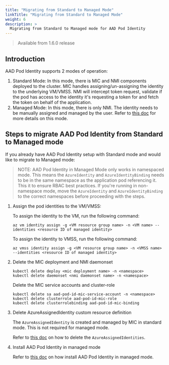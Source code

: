 ```yaml
---
title: "Migrating from Standard to Managed Mode"
linkTitle: "Migrating from Standard to Managed Mode"
weight: 6
description: >
  Migrating from Standard to Managed mode for AAD Pod Identity
---
```


> Available from 1.6.0 release

## Introduction

AAD Pod Identity supports 2 modes of operation:

1. Standard Mode: In this mode, there is MIC and NMI components deployed to the cluster. MIC handles assigning/un-assigning the identity to the underlying VM/VMSS. NMI will intercept token request, validate if the pod has access to the identity it's requesting a token for and fetch the token on behalf of the application.
2. Managed Mode: In this mode, there is only NMI. The identity needs to be manually assigned and managed by the user. Refer to [this doc](../pod_identity_in_managed_mode) for more details on this mode.

## Steps to migrate AAD Pod Identity from Standard to Managed mode

If you already have AAD Pod Identity setup with Standard mode and would like to migrate to Managed mode:

> NOTE: AAD Pod Identity in Managed Mode only works in namespaced mode. This means the `AzureIdentity` and `AzureIdentityBinding` needs to be in the same namespace as the application pod referencing it. This it to ensure RBAC best practices. If you're running in non-namespace mode, move the `AzureIdentity` and `AzureIdentityBinding` to the correct namespaces before proceeding with the steps.

1. Assign the pod identities to the VM/VMSS:

    To assign the identity to the VM, run the following command:

    ```shell
    az vm identity assign -g <VM resource group name> -n <VM name> --identities <resource ID of managed identity>
    ```

    To assign the identity to VMSS, run the following command:

    ```shell
    az vmss identity assign -g <VM resource group name> -n <VMSS name> --identities <resource ID of managed identity>
    ```

1. Delete the MIC deployment and NMI daemonset

    ```shell
    kubectl delete deploy <mic deployment name> -n <namespace>
    kubectl delete daemonset <nmi daemonset name> -n <namespace>
    ```

    Delete the MIC service accounts and cluster-role

    ```shell
    kubectl delete sa aad-pod-id-mic-service-account -n <namespace>
    kubectl delete clusterrole aad-pod-id-mic-role
    kubectl delete clusterrolebinding aad-pod-id-mic-binding
    ```

1. Delete AzureAssignedIdentity custom resource definition

    The `AzureAssignedIdentity` is created and managed by MIC in standard mode. This is not required for managed mode.

    Refer to [this doc](../../troubleshooting/#unable-to-remove-azureassignedidentity-after-mic-pods-are-deleted) on how to delete the `AzureAssignedIdentities`.

1. Install AAD Pod Identity in managed mode

    Refer to [this doc](../pod_identity_in_managed_mode) on how install AAD Pod Identity in managed mode.
